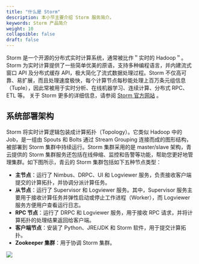 ```yaml
---
title: "什么是 Storm"
description: 本小节主要介绍 Storm 服务简介。 
keywords: Storm 产品简介
weight: 10
collapsible: false
draft: false
---
```


Storm 是一个开源的分布式实时计算系统，通常被比作＂实时的 Hadoop＂。Storm 为实时计算提供了一些简单优美的原语，支持多种编程语言，并内建流式窗口 API 及分布式缓存 API，极大简化了流式数据处理过程。Storm 不仅高可靠、易扩展，而且处理速度极快，每个计算节点每秒能处理上百万条元组信息（Tuple），因此常被用于实时分析、在线机器学习、连续计算、分布式 RPC、ETL 等。 关于 Storm 更多的详细信息，请参阅 [Storm 官方网站](http://storm.apache.org) 。

## 系统部署架构

Storm 将实时计算逻辑包装成计算拓扑（Topology）。它类似 Hadoop 中的 Job，是一组由 Spouts 和 Bolts 通过 Stream Grouping 连接而成的图形结构，被部署到 Storm 集群中持续运行。Storm 集群采用的是 master/slave 架构，青云提供的 Storm 集群服务还包括在线伸缩、监控和告警等功能，帮助您更好地管理集群。如下图所示，青云的 Storm 集群包括如下五种节点类型：

*   **主节点**：运行了 Nimbus、DRPC、UI 和 Logviewer 服务，负责接收客户端提交的计算拓扑，并协调分派计算任务。
*   **从节点**：运行了 Supervisor 和 Logviewer 服务。其中，Supervisor 服务主要用于接收计算任务并弹性启动或停止工作进程（Worker），而 Logviewer 服务方便用户查看运行日志。
*   **RPC 节点**：运行了 DRPC 和 Logviewer 服务，用于接收 RPC 请求，并将计算拓扑的处理结果返回给客户端。
*   **客户端节点**：安装了 Python、JRE/JDK 和 Storm 软件，用于提交计算拓扑。
*   **Zookeeper 集群**：用于协调 Storm 集群。

![](../../_images/storm_architecture.png)
